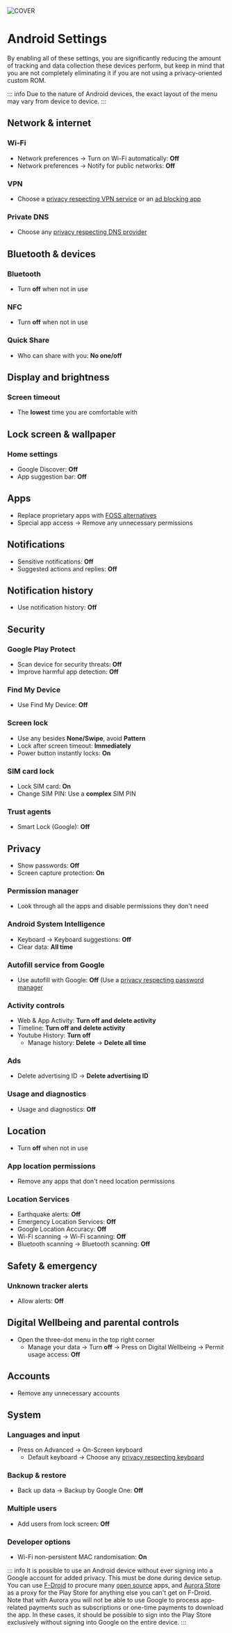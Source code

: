 ![COVER](/assets/covers/android.png)

# Android Settings
By enabling all of these settings, you are significantly reducing the amount of tracking and data collection these devices perform, but keep in mind that you are not completely eliminating it if you are not using a privacy-oriented custom ROM.

::: info
Due to the nature of Android devices, the exact layout of the menu may vary from device to device.
:::

## Network & internet

### Wi-Fi

* Network preferences -> Turn on Wi-Fi automatically: **Off**
* Network preferences -> Notify for public networks: **Off**

### VPN

* Choose a [privacy respecting VPN service](https://guide.yuuire.com/recommendations/providers/vpn-services) or an [ad blocking app](https://guide.yuuire.com/recommendations/software/foss-alternatives#ads-trackers)

### Private DNS

* Choose any [privacy respecting DNS provider](https://guide.yuuire.com/recommendations/providers/dns-resolvers)

## Bluetooth & devices

### Bluetooth

* Turn **off** when not in use

### NFC

* Turn **off** when not in use

### Quick Share

* Who can share with you: **No one/off**

## Display and brightness

### Screen timeout

* The **lowest** time you are comfortable with

## Lock screen & wallpaper

### Home settings

* Google Discover: **Off**
* App suggestion bar: **Off**

## Apps

* Replace proprietary apps with [FOSS alternatives](https://guide.yuuire.com/recommendations/software/foss-alternatives)
* Special app access -> Remove any unnecessary permissions 

## Notifications

* Sensitive notifications: **Off**
* Suggested actions and replies: **Off**

## Notification history

* Use notification history: **Off**

## Security

### Google Play Protect

* Scan device for security threats: **Off**
* Improve harmful app detection: **Off**

### Find My Device

* Use Find My Device: **Off**

### Screen lock

* Use any besides **None/Swipe**, avoid **Pattern**
* Lock after screen timeout: **Immediately**
* Power button instantly locks: **On**

### SIM card lock

* Lock SIM card: **On**
* Change SIM PIN: Use a **complex** SIM PIN

### Trust agents

* Smart Lock (Google): **Off**

## Privacy

* Show passwords: **Off**
* Screen capture protection: **On**

### Permission manager

* Look through all the apps and disable permissions they don't need

### Android System Intelligence

* Keyboard -> Keyboard suggestions: **Off**
* Clear data: **All time**

### Autofill service from Google

* Use autofill with Google: **Off** (Use a [privacy respecting password manager](https://guide.yuuire.com/recommendations/software/password-managers)

### Activity controls

* Web & App Activity: **Turn off and delete activity**
* Timeline: **Turn off and delete activity**
* Youtube History: **Turn off**
	* Manage history: **Delete** -> **Delete all time**

### Ads

* Delete advertising ID -> **Delete advertising ID**

### Usage and diagnostics

* Usage and diagnostics: **Off**

## Location

* Turn **off** when not in use

### App location permissions

* Remove any apps that don't need location permissions

### Location Services

* Earthquake alerts: **Off**
* Emergency Location Services: **Off**
* Google Location Accuracy: **Off**
* Wi-Fi scanning -> Wi-Fi scanning: **Off**
* Bluetooth scanning -> Bluetooth scanning: **Off**

## Safety & emergency

### Unknown tracker alerts

* Allow alerts: **Off**

## Digital Wellbeing and parental controls

* Open the three-dot menu in the top right corner
	* Manage your data -> Turn **off** -> Press on Digital Wellbeing -> Permit usage access: **Off**

## Accounts

* Remove any unnecessary accounts

## System

### Languages and input

* Press on Advanced -> On-Screen keyboard
	* Default keyboard -> Choose any [privacy respecting keyboard](https://guide.yuuire.com/recommendations/software/foss-alternatives#keyboard)

### Backup & restore

* Back up data -> Backup by Google One: **Off**

### Multiple users

* Add users from lock screen: **Off**

### Developer options

* Wi-Fi non-persistent MAC randomisation: **On**

::: info
It is possible to use an Android device without ever signing into a Google account for added privacy. This must be done during device setup. You can use [F-Droid](https://f-droid.org/) to procure many [open source](/guides/prologue/open-source) apps, and [Aurora Store](https://auroraoss.com) as a proxy for the Play Store for anything else you can't get on F-Droid. Note that with Aurora you will not be able to use Google to process app-related payments such as subscriptions or one-time payments to download the app. In these cases, it should be possible to sign into the Play Store exclusively without signing into Google on the entire device.
:::
